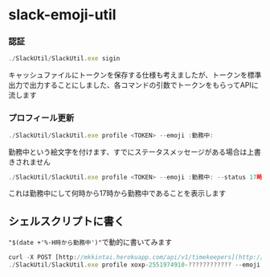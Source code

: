 # slack-emoji-util


### 認証

```jsx
./SlackUtil/SlackUtil.exe sigin
```

キャッシュファイルにトークンを保存する仕様も考えましたが、トークンを標準出力で出力することにしました、各コマンドの引数でトークンをもらってAPIに流します

### プロフィール更新

```jsx
./SlackUtil/SlackUtil.exe profile <TOKEN> --emoji :勤務中:
```

勤務中という絵文字を付けます、すでにステータスメッセージがある場合は上書きされません

```jsx
./SlackUtil/SlackUtil.exe profile <TOKEN> --emoji :勤務中: --status 17時から勤務中
```

これは勤務中にして何時から17時から勤務中であることを表示します

## シェルスクリプトに書く

`"$(date +'%-H時から勤務中')"`で動的に書いてみます

```jsx
curl -X POST [http://mkkintai.herokuapp.com/api/v1/timekeepers](http://mkkintai.herokuapp.com/api/v1/timekeepers) -d "[email=hogehogheo@mksc.jp](mailto:email=hogehoge@mksc.jp)&password="
./SlackUtil/SlackUtil.exe profile xoxp-2551974910-???????????? --emoji :勤務中:  --status "$(date +'%-H時から勤務中')"
```
